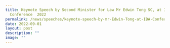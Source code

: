 ```yaml
---
title: Keynote Speech by Second Minister for Law Mr Edwin Tong SC, at IBA
  Conference  2022
permalink: /news/speeches/keynote-speech-by-mr-Edwin-Tong-at-IBA-Conference-2022/
date: 2022-09-01
layout: post
description: ""
image: ""
---
```

